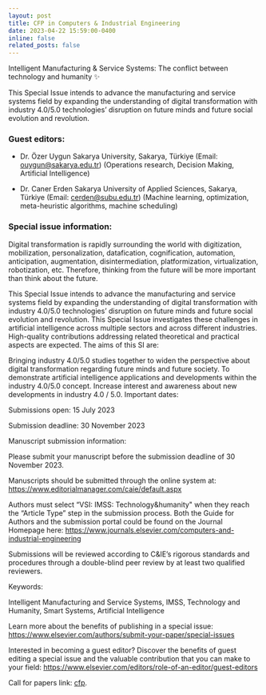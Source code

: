 ```yaml
---
layout: post
title: CFP in Computers & Industrial Engineering
date: 2023-04-22 15:59:00-0400
inline: false
related_posts: false
---
```


Intelligent Manufacturing & Service Systems: The conflict between technology and humanity :sparkles:

This Special Issue intends to advance the manufacturing and service systems field by expanding the understanding of digital transformation with industry 4.0/5.0 technologies’ disruption on future minds and future social evolution and revolution.

### Guest editors:

- Dr. Özer Uygun
Sakarya University, Sakarya, Türkiye (Email: ouygun@sakarya.edu.tr)
(Operations research, Decision Making, Artificial Intelligence)

- Dr. Caner Erden
Sakarya University of Applied Sciences, Sakarya, Türkiye (Email: cerden@subu.edu.tr)
(Machine learning, optimization, meta-heuristic algorithms, machine scheduling)

### Special issue information:

Digital transformation is rapidly surrounding the world with digitization, mobilization, personalization, datafication, cognification, automation, anticipation, augmentation, disintermediation, platformization, virtualization, robotization, etc. Therefore, thinking from the future will be more important than think about the future.

This Special Issue intends to advance the manufacturing and service systems field by expanding the understanding of digital transformation with industry 4.0/5.0 technologies’ disruption on future minds and future social evolution and revolution. This Special Issue investigates these challenges in artificial intelligence across multiple sectors and across different industries. High-quality contributions addressing related theoretical and practical aspects are expected. The aims of this SI are:

Bringing industry 4.0/5.0 studies together to widen the perspective about digital transformation regarding future minds and future society.
To demonstrate artificial intelligence applications and developments within the industry 4.0/5.0 concept.
Increase interest and awareness about new developments in industry 4.0 / 5.0.
Important dates:

Submissions open: 15 July 2023

Submission deadline: 30 November 2023

Manuscript submission information:

Please submit your manuscript before the submission deadline of 30 November 2023.

Manuscripts should be submitted through the online system at: https://www.editorialmanager.com/caie/default.aspx

Authors must select “VSI: IMSS: Technology&humanity" when they reach the “Article Type” step in the submission process. Both the Guide for Authors and the submission portal could be found on the Journal Homepage here: https://www.journals.elsevier.com/computers-and-industrial-engineering

Submissions will be reviewed according to C&IE’s rigorous standards and procedures through a double-blind peer review by at least two qualified reviewers.

Keywords:

Intelligent Manufacturing and Service Systems, IMSS, Technology and Humanity, Smart Systems, Artificial Intelligence

Learn more about the benefits of publishing in a special issue: https://www.elsevier.com/authors/submit-your-paper/special-issues

Interested in becoming a guest editor? Discover the benefits of guest editing a special issue and the valuable contribution that you can make to your field: https://www.elsevier.com/editors/role-of-an-editor/guest-editors


Call for papers link: [cfp](https://www.sciencedirect.com/journal/computers-and-industrial-engineering/about/call-for-papers#intelligent-manufacturing-service-systems-the-conflict-between-technology-and-humanity).
